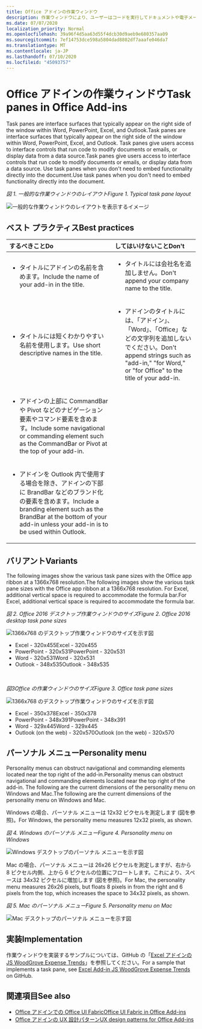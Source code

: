 ```yaml
---
title: Office アドインの作業ウィンドウ
description: 作業ウィンドウにより、ユーザーはコードを実行してドキュメントや電子メールを修正したり、データ ソースからデータを表示したりするインターフェイス コントロールにアクセスできます。
ms.date: 07/07/2020
localization_priority: Normal
ms.openlocfilehash: 39a96f4d5aa63d55f4dcb30d9aeb9e680357aa09
ms.sourcegitcommit: 7ef14753dce598a5804dad8802df7aaafe046da7
ms.translationtype: MT
ms.contentlocale: ja-JP
ms.lasthandoff: 07/10/2020
ms.locfileid: "45093757"
---
```

# <a name="task-panes-in-office-add-ins"></a><span data-ttu-id="8a425-103">Office アドインの作業ウィンドウ</span><span class="sxs-lookup"><span data-stu-id="8a425-103">Task panes in Office Add-ins</span></span>
 
<span data-ttu-id="8a425-104">Task panes are interface surfaces that typically appear on the right side of the window within Word, PowerPoint, Excel, and Outlook.</span><span class="sxs-lookup"><span data-stu-id="8a425-104">Task panes are interface surfaces that typically appear on the right side of the window within Word, PowerPoint, Excel, and Outlook.</span></span> <span data-ttu-id="8a425-105">Task panes give users access to interface controls that run code to modify documents or emails, or display data from a data source.</span><span class="sxs-lookup"><span data-stu-id="8a425-105">Task panes give users access to interface controls that run code to modify documents or emails, or display data from a data source.</span></span> <span data-ttu-id="8a425-106">Use task panes when you don't need to embed functionality directly into the document.</span><span class="sxs-lookup"><span data-stu-id="8a425-106">Use task panes when you don't need to embed functionality directly into the document.</span></span>

<span data-ttu-id="8a425-107">*図 1. 一般的な作業ウィンドウのレイアウト*</span><span class="sxs-lookup"><span data-stu-id="8a425-107">*Figure 1. Typical task pane layout*</span></span>

![一般的な作業ウィンドウのレイアウトを表示するイメージ](../images/overview-with-app-task-pane.png)

## <a name="best-practices"></a><span data-ttu-id="8a425-109">ベスト プラクティス</span><span class="sxs-lookup"><span data-stu-id="8a425-109">Best practices</span></span>

|<span data-ttu-id="8a425-110">**するべきこと**</span><span class="sxs-lookup"><span data-stu-id="8a425-110">**Do**</span></span>|<span data-ttu-id="8a425-111">**してはいけないこと**</span><span class="sxs-lookup"><span data-stu-id="8a425-111">**Don't**</span></span>|
|:-----|:--------|
|<ul><li><span data-ttu-id="8a425-112">タイトルにアドインの名前を含めます。</span><span class="sxs-lookup"><span data-stu-id="8a425-112">Include the name of your add-in in the title.</span></span></li></ul>|<ul><li><span data-ttu-id="8a425-113">タイトルには会社名を追加しません。</span><span class="sxs-lookup"><span data-stu-id="8a425-113">Don't append your company name to the title.</span></span></li></ul>|
|<ul><li><span data-ttu-id="8a425-114">タイトルには短くわかりやすい名前を使用します。</span><span class="sxs-lookup"><span data-stu-id="8a425-114">Use short descriptive names in the title.</span></span></li></ul>|<ul><li><span data-ttu-id="8a425-115">アドインのタイトルには、「アドイン」、「Word」、「Office」などの文字列を追加しないでください。</span><span class="sxs-lookup"><span data-stu-id="8a425-115">Don't append strings such as "add-in," "for Word," or "for Office" to the title of your add-in.</span></span></li></ul>|
|<ul><li><span data-ttu-id="8a425-116">アドインの上部に CommandBar や Pivot などのナビゲーション要素やコマンド要素を含めます。</span><span class="sxs-lookup"><span data-stu-id="8a425-116">Include some navigational or commanding element such as the CommandBar or Pivot at the top of your add-in.</span></span></li></ul>||
|<ul><li><span data-ttu-id="8a425-117">アドインを Outlook 内で使用する場合を除き、アドインの下部に BrandBar などのブランド化の要素を含めます。</span><span class="sxs-lookup"><span data-stu-id="8a425-117">Include a branding element such as the BrandBar at the bottom of your add-in unless your add-in is to be used within Outlook.</span></span></li></ul>||


## <a name="variants"></a><span data-ttu-id="8a425-118">バリアント</span><span class="sxs-lookup"><span data-stu-id="8a425-118">Variants</span></span>

<span data-ttu-id="8a425-119">The following images show the various task pane sizes with the Office app ribbon at a 1366x768 resolution.</span><span class="sxs-lookup"><span data-stu-id="8a425-119">The following images show the various task pane sizes with the Office app ribbon at a 1366x768 resolution.</span></span> <span data-ttu-id="8a425-120">For Excel, additional vertical space is required to accommodate the formula bar.</span><span class="sxs-lookup"><span data-stu-id="8a425-120">For Excel, additional vertical space is required to accommodate the formula bar.</span></span>  

<span data-ttu-id="8a425-121">*図 2. Office 2016 デスクトップ作業ウィンドウのサイズ*</span><span class="sxs-lookup"><span data-stu-id="8a425-121">*Figure 2. Office 2016 desktop task pane sizes*</span></span>

![1366x768 のデスクトップ作業ウィンドウのサイズを示す図](../images/office-2016-taskpane-sizes.png)

- <span data-ttu-id="8a425-123">Excel - 320x455</span><span class="sxs-lookup"><span data-stu-id="8a425-123">Excel - 320x455</span></span>
- <span data-ttu-id="8a425-124">PowerPoint - 320x531</span><span class="sxs-lookup"><span data-stu-id="8a425-124">PowerPoint - 320x531</span></span>
- <span data-ttu-id="8a425-125">Word - 320x531</span><span class="sxs-lookup"><span data-stu-id="8a425-125">Word - 320x531</span></span>
- <span data-ttu-id="8a425-126">Outlook - 348x535</span><span class="sxs-lookup"><span data-stu-id="8a425-126">Outlook - 348x535</span></span>

<br/>

<span data-ttu-id="8a425-127">*図3Office の作業ウィンドウのサイズ*</span><span class="sxs-lookup"><span data-stu-id="8a425-127">*Figure 3. Office task pane sizes*</span></span>

![1366x768 のデスクトップ作業ウィンドウのサイズを示す図](../images/office-365-taskpane-sizes.png)

- <span data-ttu-id="8a425-129">Excel - 350x378</span><span class="sxs-lookup"><span data-stu-id="8a425-129">Excel - 350x378</span></span>
- <span data-ttu-id="8a425-130">PowerPoint - 348x391</span><span class="sxs-lookup"><span data-stu-id="8a425-130">PowerPoint - 348x391</span></span>
- <span data-ttu-id="8a425-131">Word - 329x445</span><span class="sxs-lookup"><span data-stu-id="8a425-131">Word - 329x445</span></span>
- <span data-ttu-id="8a425-132">Outlook (on the web) - 320x570</span><span class="sxs-lookup"><span data-stu-id="8a425-132">Outlook (on the web) - 320x570</span></span>

## <a name="personality-menu"></a><span data-ttu-id="8a425-133">パーソナル メニュー</span><span class="sxs-lookup"><span data-stu-id="8a425-133">Personality menu</span></span>

<span data-ttu-id="8a425-134">Personality menus can obstruct navigational and commanding elements located near the top right of the add-in.</span><span class="sxs-lookup"><span data-stu-id="8a425-134">Personality menus can obstruct navigational and commanding elements located near the top right of the add-in.</span></span> <span data-ttu-id="8a425-135">The following are the current dimensions of the personality menu on Windows and Mac.</span><span class="sxs-lookup"><span data-stu-id="8a425-135">The following are the current dimensions of the personality menu on Windows and Mac.</span></span>

<span data-ttu-id="8a425-136">Windows の場合、パーソナル メニューは 12x32 ピクセルを測定します (図を参照)。</span><span class="sxs-lookup"><span data-stu-id="8a425-136">For Windows, the personality menu measures 12x32 pixels, as shown.</span></span>

<span data-ttu-id="8a425-137">*図 4. Windows のパーソナル メニュー*</span><span class="sxs-lookup"><span data-stu-id="8a425-137">*Figure 4. Personality menu on Windows*</span></span>

![Windows デスクトップのパーソナル メニューを示す図](../images/personality-menu-win.png)

<span data-ttu-id="8a425-139">Mac の場合、パーソナル メニューは 26x26 ピクセルを測定しますが、右から 8 ピクセル内側、上から 6 ピクセルの位置にフロートします。これにより、スペースは 34x32 ピクセルに増加します (図を参照)。</span><span class="sxs-lookup"><span data-stu-id="8a425-139">For Mac, the personality menu measures 26x26 pixels, but floats 8 pixels in from the right and 6 pixels from the top, which increases the space to 34x32 pixels, as shown.</span></span>

<span data-ttu-id="8a425-140">*図 5. Mac のパーソナル メニュー*</span><span class="sxs-lookup"><span data-stu-id="8a425-140">*Figure 5. Personality menu on Mac*</span></span>

![Mac デスクトップのパーソナル メニューを示す図](../images/personality-menu-mac.png)

## <a name="implementation"></a><span data-ttu-id="8a425-142">実装</span><span class="sxs-lookup"><span data-stu-id="8a425-142">Implementation</span></span>

<span data-ttu-id="8a425-143">作業ウィンドウを実装するサンプルについては、GitHub の「[Excel アドインの JS WoodGrove Expense Trends](https://github.com/OfficeDev/Excel-Add-in-WoodGrove-Expense-Trends)」を参照してください。</span><span class="sxs-lookup"><span data-stu-id="8a425-143">For a sample that implements a task pane, see [Excel Add-in JS WoodGrove Expense Trends](https://github.com/OfficeDev/Excel-Add-in-WoodGrove-Expense-Trends) on GitHub.</span></span> 


## <a name="see-also"></a><span data-ttu-id="8a425-144">関連項目</span><span class="sxs-lookup"><span data-stu-id="8a425-144">See also</span></span>

- [<span data-ttu-id="8a425-145">Office アドインでの Office UI Fabric</span><span class="sxs-lookup"><span data-stu-id="8a425-145">Office UI Fabric in Office Add-ins</span></span>](office-ui-fabric.md) 
- [<span data-ttu-id="8a425-146">Office アドインの UX 設計パターン</span><span class="sxs-lookup"><span data-stu-id="8a425-146">UX design patterns for Office Add-ins</span></span>](../design/ux-design-pattern-templates.md)

